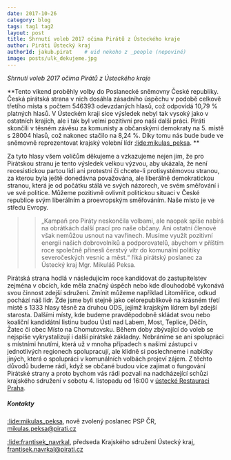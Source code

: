 ```yaml
---
date: 2017-10-26
category: blog
tags: tag1 tag2
layout: post
title: Shrnutí voleb 2017 očima Pirátů z Ústeckého kraje
author: Piráti Ústecký kraj
authorId: jakub.pirat    # uid nekoho z _people (nepoviné)
image: posts/ulk_dekujeme.jpg
---
```


         
*Shrnutí voleb 2017 očima Pirátů z Ústeckého kraje*

**Tento víkend proběhly volby do Poslanecké sněmovny České republiky. Česká pirátská strana v nich dosáhla zásadního úspěchu v podobě celkově třetího místa s počtem 546393 odevzdaných hlasů, což odpovídá 10,79 % platných hlasů. V Ústeckém kraji sice výsledek nebyl tak vysoký jako v ostatních krajích, ale i tak byl velmi pozitivní pro naši další práci. Piráti skončili v těsném závěsu za komunisty a občanskými demokraty  na 5. místě s 28004 hlasů, což nakonec stačilo na 8,24 %. Díky tomu nás bude bude ve sněmovně reprezentovat krajský volební lídr [:lide:mikulas_peksa](/lide/mikulas_peksa). ** 


 Za tyto hlasy všem voličům děkujeme a vzkazujeme nejen jim, že pro Pirátskou stranu je tento výsledek velkou výzvou, aby ukázala, že není recesistickou partou lidí ani protestní či chcete-li protisystémovou stranou, za kterou byla ještě donedávna považována, ale liberálně demokratickou stranou, která je od počátku  stálá ve svých názorech, ve svém směřování i ve své politice. Můžeme pozitivně ovlivnit politickou situaci v České republice svým  liberálním a proevropským směřováním. Naše místo je ve středu Evropy. 

>>„Kampaň pro Piráty neskončila volbami, ale naopak spíše nabírá na obrátkách další prací pro naše občany. Ani ostatní členové však nemůžou usnout na vavřínech. Musíme využít pozitivní energii našich dobrovolníků a podporovatelů, abychom v příštím roce společně přinesli čerstvý vítr do komunální politiky severočeských vesnic a měst.“ řiká pirátský poslanec za Ústecký kraj Mgr. Mikuláš Peksa.

Pirátská strana hodlá v následujicím roce kandidovat do zastupitelstev zejména v obcích, kde měla značný úspěch nebo kde dlouhodobě vykonává svou činnost zdejší sdružení. Zmínit můžeme například Litoměřice, odkud pochází náš lídr. Zde jsme byli stejně jako celorepublikově na krásném třetí místě s 1333 hlasy těsně za druhou ODS, jejímž krajským lídrem byl zdejší starosta. Dalšími místy, kde budeme pravděpodobně skládat svou nebo koaliční kandidátní listinu budou Ústí nad Labem, Most, Teplice, Děčín, Žatec či obec Místo na Chomutovsku. Během doby zbývající do voleb se nejspíše vykrystalizují i další pirátské základny. Nebráníme se ani spolupráci s místními hnutími, která už v mnoha případech s našimi zástupci v jednotlivých regionech spolupracují, ale klidně si poslechneme i nabídky jiných, která o spolupráci v komunálních volbách projeví zájem. Z těchto důvodů budeme rádi, když se občané budou více zajímat o fungování Pirátské strany a proto bychom vás rádi pozvali na nadcházející schůzi krajského sdružení v sobotu 4. listopadu od 16:00 v [ústecké Restauraci Praha](https///www.facebook.com/Restaurace-PRAHA-550303904999928/).

##### Kontakty

[:lide:mikulas_peksa](/lide/mikulas_peksa), nově zvolený poslanec PSP ČR, mikulas.peksa@pirati.cz

[:lide:frantisek_navrkal](/lide/frantisek_navrkal), předseda Krajského sdružení Ústecký kraj, frantisek.navrkal@pirati.cz
